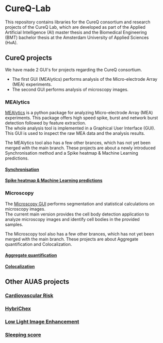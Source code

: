 # CureQ-Lab
This repository contains libraries for the CureQ consortium and research projects of the CureQ Lab, which are developed as part of the Applied Artificial Intelligence (AI) master thesis and the Biomedical Engineering (BMT) bachelor thesis at the Amsterdam University of Applied Sciences (HvA).

## CureQ projects

We have made 2 GUI's for projects regarding the CureQ consortium. 
- The first GUI (MEAlytics) performs analysis of the Micro-electrode Array (MEA) experiments.
- The second GUI performs analysis of microscopy images.

### MEAlytics

[MEAlytics](https://github.com/CureQ/CureQ) is a python package for analyzing Micro-electrode Array (MEA) experiments. This package offers high speed spike, burst and network burst detection followed by feature extraction. <br>The whole analysis tool is implemented in a Graphical User Interface (GUI). This GUI is used to inspect the raw MEA data and the analysis results. 

The MEAlytics tool also has a few other brances, which has not yet been merged with the main branch. These projects are about a newly introduced Synchronisation method and a Spike heatmap & Machine Learning predictions.

#### [Synchronisation](https://github.com/CureQ/CureQ/tree/Luca_synchronisation) 



#### [Spike heatmap & Machine Learning predictions](https://github.com/CureQ/CureQ/tree/Lucas)



### Microscopy 

The [Microscopy GUI](https://github.com/CureQ/Microscopy) performs segmentation and statistical calculations on microscopy images. <br>The current main version provides the cell body detection application to analyze microscopy images and identify cell bodies in the provided samples.

The Microscopy tool also has a few other brances, which has not yet been merged with the main branch. These projects are about Aggregate quantification and Colocalization.

#### [Aggregate quantification](https://github.com/CureQ/Microscopy/tree/Aggregate_Detection/Aggregate_Detection)

#### [Colocalization](https://github.com/CureQ/Microscopy/tree/Colocalization/Colocalization)

## Other AUAS projects

### [Cardiovascular Risk](https://github.com/CureQ/Cardiovascular-Risk)

### [HybriChex](https://github.com/CureQ/HybriChex)

### [Low Light Image Enhancement](https://github.com/CureQ/LLIE)

### [Sleeping score](https://github.com/CureQ/Slaapscore)
